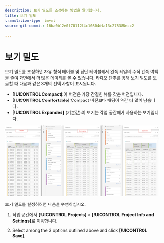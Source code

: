 ```yaml
---
description: 보기 밀도를 조정하는 방법을 알아봅니다.
title: 보기 밀도
translation-type: tm+mt
source-git-commit: 16ba0b12e0f70112f4c10804d0a13c278388ecc2

---
```



# 보기 밀도

보기 밀도를 조정하면 자유 형식 테이블 및 집단 테이블에서 왼쪽 레일의 수직 안쪽 여백을 줄여 화면에서 더 많은 데이터를 볼 수 있습니다.
라디오 단추를 통해 보기 밀도를 토글할 때 다음과 같은 3개의 선택 사항이 표시됩니다.

- **[!UICONTROL Compact]**:이 버전은 가장 간결한 뷰를 갖춘 버전입니다.
- **[!UICONTROL Comfortable]**:Compact 버전보다 패딩이 약간 더 많이 남습니다.
- **[!UICONTROL Expanded]** (기본값):이 보기는 작업 공간에서 사용하는 보기입니다.

![](assets/view-density.png)

보기 밀도를 설정하려면 다음을 수행하십시오.

1. 작업 공간에서 **[!UICONTROL Projects]** > **[!UICONTROL Project Info and Settings]**&#x200B;로 이동합니다.

1. Select among the 3 options outlined above and click **[!UICONTROL Save]**.
